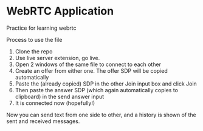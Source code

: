 # WebRTC Application

Practice for learning webrtc

Process to use the file

1. Clone the repo
2. Use live server extension, go live.
3. Open 2 windows of the same file to connect to each other
4. Create an offer from either one. The offer SDP will be copied automatically
5. Paste the (already copied) SDP in the other Join input box and click Join
6. Then paste the answer SDP (which again automatically copies to clipboard) in the send answer input
7. It is connected now (hopefully!)

Now you can send text from one side to other, and a history is shown of the sent and received messages.
